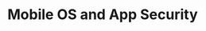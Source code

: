 ---
title: Mobile OS and App Security
layout: questions
parent: Questions
grand_parent: CompTIA A+ 220-1102 (Core 2)
permalink: /education/comptia/a-plus/core-two/questions/mobile-os-security/
has_children: false
questions:
    - question: "You are assisting with the configuration of MDM software. One concern is to deny access to devices that might be able to run apps that could be used to circumvent the access controls enforced by MDM. What types of configurations are of concern?"
      answer: ""
    - question: "A user reports that a new device is not sustaining a battery charge for more than a couple of hours. What type of malware could this be a symptom of?"
      answer: ""
    - question: "Advanced malware can operate covertly with no easily detectable symptoms that can be obtained by scanning the device itself. What other type of symptom could provide evidence of compromise in this scenario?"
      answer: ""
---